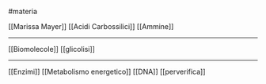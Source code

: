 #materia 

[[Marissa Mayer]]
[[Acidi Carbossilici]]
[[Ammine]]

---
[[Biomolecole]]
[[glicolisi]]

---

[[Enzimi]]
[[Metabolismo energetico]]
[[DNA]]
[[perverifica]]

